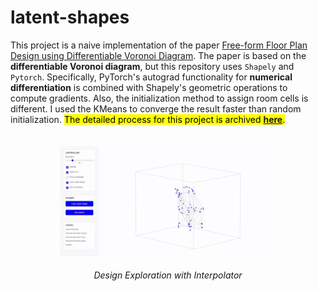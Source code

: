 # latent-shapes


This project is a naive implementation of the paper [Free-form Floor Plan Design using Differentiable Voronoi Diagram](https://www.dropbox.com/scl/fi/culi7j1v14r9ax98rfmd6/2024_pg24_floorplan.pdf?rlkey=s5xwncuybrtsj5vyphhn61u0h&e=3&dl=0). The paper is based on the <b>differentiable Voronoi diagram</b>, but this repository uses `Shapely` and `Pytorch`. Specifically, PyTorch's autograd functionality for <b>numerical differentiation</b> is combined with Shapely's geometric operations to compute gradients. Also, the initialization method to assign room cells is different. I used the KMeans to converge the result faster than random initialization.
<mark>The detailed process for this project is archived [__here__](https://parkcheolhee-lab.github.io/floor-plan-generation-with-voronoi-diagram/).</mark>


<br>

<div align="center">
    <img src="latent_shapes/assets/latent-shapes-demo.gif" width="70%">　　
</div>
<p align="center" color="gray">
  <i>
  Design Exploration with Interpolator
  </i>
</p>
